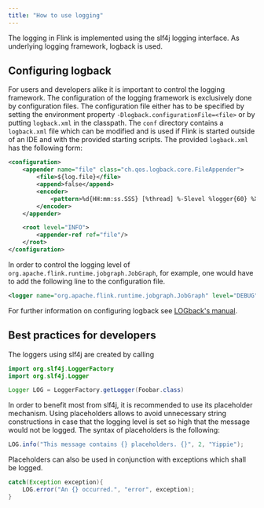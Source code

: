 ```yaml
---
title: "How to use logging"
---
```


The logging in Flink is implemented using the slf4j logging interface. As underlying logging framework, logback is used.

## Configuring logback

For users and developers alike it is important to control the logging framework. 
The configuration of the logging framework is exclusively done by configuration files.
The configuration file either has to be specified by setting the environment property `-Dlogback.configurationFile=<file>` or by putting `logback.xml` in the classpath.
The `conf` directory contains a `logback.xml` file which can be modified and is used if Flink is started outside of an IDE and with the provided starting scripts.
The provided `logback.xml` has the following form:

``` xml
<configuration>
    <appender name="file" class="ch.qos.logback.core.FileAppender">
        <file>${log.file}</file>
        <append>false</append>
        <encoder>
            <pattern>%d{HH:mm:ss.SSS} [%thread] %-5level %logger{60} %X{sourceThread} - %msg%n</pattern>
        </encoder>
    </appender>

    <root level="INFO">
        <appender-ref ref="file"/>
    </root>
</configuration>
```

In order to control the logging level of `org.apache.flink.runtime.jobgraph.JobGraph`, for example, one would have to add the following line to the configuration file.
``` xml
<logger name="org.apache.flink.runtime.jobgraph.JobGraph" level="DEBUG"/>
```

For further information on configuring logback see [LOGback's manual](http://logback.qos.ch/manual/configuration.html).

## Best practices for developers

The loggers using slf4j are created by calling
``` java
import org.slf4j.LoggerFactory
import org.slf4j.Logger

Logger LOG = LoggerFactory.getLogger(Foobar.class)
```

In order to benefit most from slf4j, it is recommended to use its placeholder mechanism.
Using placeholders allows to avoid unnecessary string constructions in case that the logging level is set so high that the message would not be logged.
The syntax of placeholders is the following:
``` java
LOG.info("This message contains {} placeholders. {}", 2, "Yippie");
```

Placeholders can also be used in conjunction with exceptions which shall be logged.

``` java
catch(Exception exception){
	LOG.error("An {} occurred.", "error", exception);
}
```